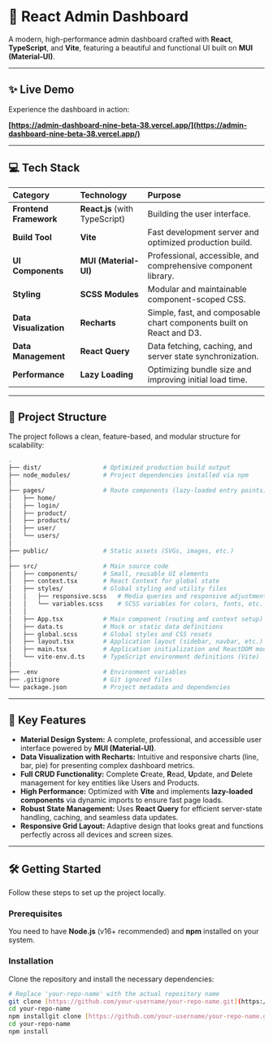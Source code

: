 # 🚀 React Admin Dashboard

A modern, high-performance admin dashboard crafted with **React**, **TypeScript**, and **Vite**, featuring a beautiful and functional UI built on **MUI (Material-UI)**.

---

## ✨ Live Demo

Experience the dashboard in action:

**[https://admin-dashboard-nine-beta-38.vercel.app/](https://admin-dashboard-nine-beta-38.vercel.app/)**

---

## 💻 Tech Stack

| Category | Technology | Purpose |
| :--- | :--- | :--- |
| **Frontend Framework** | **React.js** (with TypeScript) | Building the user interface. |
| **Build Tool** | **Vite** | Fast development server and optimized production build. |
| **UI Components** | **MUI (Material-UI)** | Professional, accessible, and comprehensive component library. |
| **Styling** | **SCSS Modules** | Modular and maintainable component-scoped CSS. |
| **Data Visualization** | **Recharts** | Simple, fast, and composable chart components built on React and D3. |
| **Data Management** | **React Query** | Data fetching, caching, and server state synchronization. |
| **Performance** | **Lazy Loading** | Optimizing bundle size and improving initial load time. |

---
## 📁 Project Structure

The project follows a clean, feature-based, and modular structure for scalability:

```bash
.
├── dist/                 # Optimized production build output
├── node_modules/         # Project dependencies installed via npm
│
├── pages/                # Route components (lazy-loaded entry points)
│   ├── home/
│   ├── login/
│   ├── product/
│   ├── products/
│   ├── user/
│   └── users/
│
├── public/               # Static assets (SVGs, images, etc.)
│
├── src/                  # Main source code
│   ├── components/       # Small, reusable UI elements
│   ├── context.tsx       # React Context for global state
│   ├── styles/           # Global styling and utility files
│   │   ├── responsive.scss   # Media queries and responsive adjustments
│   │   └── variables.scss    # SCSS variables for colors, fonts, etc.
│   │
│   ├── App.tsx           # Main component (routing and context setup)
│   ├── data.ts           # Mock or static data definitions
│   ├── global.scss       # Global styles and CSS resets
│   ├── layout.tsx        # Application layout (sidebar, navbar, etc.)
│   ├── main.tsx          # Application initialization and ReactDOM mounting
│   └── vite-env.d.ts     # TypeScript environment definitions (Vite)
│
├── .env                  # Environment variables
├── .gitignore            # Git ignored files
└── package.json          # Project metadata and dependencies
```
---
## 🌟 Key Features

* **Material Design System:** A complete, professional, and accessible user interface powered by **MUI (Material-UI)**.
* **Data Visualization with Recharts:** Intuitive and responsive charts (line, bar, pie) for presenting complex dashboard metrics.
* **Full CRUD Functionality:** Complete **C**reate, **R**ead, **U**pdate, and **D**elete management for key entities like Users and Products.
* **High Performance:** Optimized with **Vite** and implements **lazy-loaded components** via dynamic imports to ensure fast page loads.
* **Robust State Management:** Uses **React Query** for efficient server-state handling, caching, and seamless data updates.
* **Responsive Grid Layout:** Adaptive design that looks great and functions perfectly across all devices and screen sizes.

---

## 🛠️ Getting Started

Follow these steps to set up the project locally.

### Prerequisites

You need to have **Node.js** (v16+ recommended) and **npm** installed on your system.

### Installation

Clone the repository and install the necessary dependencies:

```sh
# Replace 'your-repo-name' with the actual repository name
git clone [https://github.com/your-username/your-repo-name.git](https://github.com/your-username/your-repo-name.git)
cd your-repo-name
npm installgit clone [https://github.com/your-username/your-repo-name.git](https://github.com/your-username/your-repo-name.git)
cd your-repo-name
npm install
